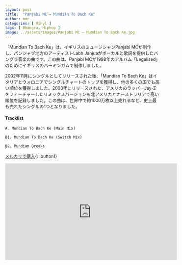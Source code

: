 ```yaml
---
layout: post
title:  "Panjabi MC – Mundian To Bach Ke"
author: mmr
categories: [ Vinyl ]
tags: [ Bhangra, Hiphop ]
image: ../assets/images/Panjabi MC – Mundian To Bach Ke.jpg
---
```


「Mundian To Bach Ke」は、イギリスのミュージシャンPanjabi MCが制作し、パンジャブ地方のアーティストLabh Janjuaがボーカルと歌詞を提供したバングラ音楽の曲です。この曲は、Panjabi MCが1998年のアルバム「Legalised」のためにイギリスのバーミンガムで制作しました。

2002年11月にシングルとしてリリースされた後、「Mundian To Bach Ke」はイタリアとウォロニアでシングルチャートのトップを獲得し、他の多くの国でも高い順位を獲得しました。2003年にリリースされた、アメリカのラッパーJay-Zをフィーチャーしたリミックスバージョンも北アメリカとオーストラリアで高い順位を記録しました。この曲は、世界中で約1000万枚以上売れるなど、史上最も売れたシングルの1つとなりました。


#### Tracklist
```md
A. Mundian To Bach Ke (Main Mix)

B1. Mundian To Bach Ke (Switch Mix)

B2. Mundian Breaks
```

[メルカリで購入](https://jp.mercari.com/item/m23290513187?afid=6142608987){: .button1}

<iframe width="560" height="315" src="https://www.youtube.com/embed/x9WO2ieJMYk?si=skqHFx-8KKU74zZT" title="YouTube video player" frameborder="0" allow="accelerometer; autoplay; clipboard-write; encrypted-media; gyroscope; picture-in-picture; web-share" referrerpolicy="strict-origin-when-cross-origin" allowfullscreen></iframe>